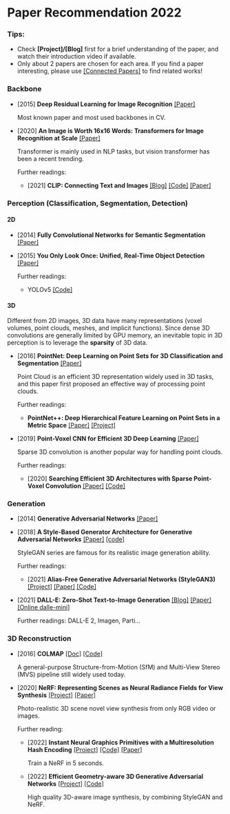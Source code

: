 # Paper Recommendation 2022



### Tips: 

* Check **[Project]/[Blog]** first for a brief understanding of the paper, and watch their introduction video if available.
* Only about 2 papers are chosen for each area. If you find a paper interesting, please use [[Connected Papers]](https://www.connectedpapers.com/) to find related works!



### Backbone

* [2015] **Deep Residual Learning for Image Recognition** [[Paper]](https://arxiv.org/abs/1512.03385)

  Most known paper and most used backbones in CV.

* [2020] **An Image is Worth 16x16 Words: Transformers for Image Recognition at Scale** [[Paper]](https://arxiv.org/abs/2010.11929)

  Transformer is mainly used in NLP tasks, but vision transformer has been a recent trending.

  Further readings:

  * [2021] **CLIP: Connecting Text and Images** [[Blog]](https://openai.com/blog/clip/) [[Code]](https://github.com/openai/CLIP) [[Paper]](https://arxiv.org/abs/2103.00020)



### Perception (Classification, Segmentation, Detection)

#### 2D

* [2014] **Fully Convolutional Networks for Semantic Segmentation** [[Paper]](https://arxiv.org/abs/1411.4038)

* [2015] **You Only Look Once: Unified, Real-Time Object Detection** [[Paper]](https://arxiv.org/abs/1506.02640)

  Further readings:

  * YOLOv5 [[Code]](https://github.com/ultralytics/yolov5)

#### 3D

Different from 2D images, 3D data have many representations (voxel volumes, point clouds, meshes, and implicit functions). Since dense 3D convolutions are generally limited by GPU memory, an inevitable topic in 3D perception is to leverage the **sparsity** of 3D data.

* [2016] **PointNet: Deep Learning on Point Sets for 3D Classification and Segmentation** [[Paper]](https://arxiv.org/abs/1612.00593)

  Point Cloud is an efficient 3D representation widely used in 3D tasks, and this paper first proposed an effective way of processing point clouds.

  Further readings:

  * **PointNet++: Deep Hierarchical Feature Learning on Point Sets in a Metric Space** [[Paper]](https://arxiv.org/abs/1706.02413) [[Project]](http://stanford.edu/~rqi/pointnet2/)

* [2019] **Point-Voxel CNN for Efficient 3D Deep Learning** [[Paper]](https://arxiv.org/abs/1907.03739) 

  Sparse 3D convolution is another popular way for handling point clouds.

  Further readings:

  * [2020] **Searching Efficient 3D Architectures with Sparse Point-Voxel Convolution** [[Paper]](https://arxiv.org/abs/2007.16100) [[Code]](https://github.com/mit-han-lab/torchsparse)



### Generation

* [2014] **Generative Adversarial Networks** [[Paper]](https://arxiv.org/abs/1406.2661)

* [2018] **A Style-Based Generator Architecture for Generative Adversarial Networks** [[Paper]](https://arxiv.org/abs/1812.04948) [[code]](https://github.com/NVlabs/stylegan) 

  StyleGAN series are famous for its realistic image generation ability.

  Further readings:

  * [2021] **Alias-Free Generative Adversarial Networks (StyleGAN3)** [[Project]](https://nvlabs.github.io/stylegan3/) [[Paper]](https://arxiv.org/abs/2106.12423) [[Code]](https://github.com/NVlabs/stylegan3)

* [2021] **DALL-E: Zero-Shot Text-to-Image Generation** [[Blog]](https://openai.com/blog/dall-e/) [[Paper]](https://arxiv.org/abs/2102.12092) [[Online dalle-mini]](https://huggingface.co/spaces/dalle-mini/dalle-mini)

  Further readings: DALL-E 2, Imagen, Parti...



### 3D Reconstruction

* [2016] **COLMAP** [[Doc]](https://colmap.github.io/) [[Code]](https://github.com/colmap/colmap)

  A general-purpose Structure-from-Motion (SfM) and Multi-View Stereo (MVS) pipeline still widely used today.

* [2020] **NeRF: Representing Scenes as Neural Radiance Fields for View Synthesis** [[Project]](https://www.matthewtancik.com/nerf) [[Paper]](http://arxiv.org/abs/2003.08934)

  Photo-realistic 3D scene novel view synthesis from only RGB video or images.

  Further reading:

  * [2022] **Instant Neural Graphics Primitives with a Multiresolution Hash Encoding** [[Project]](https://nvlabs.github.io/instant-ngp/) [[Code]](https://github.com/NVlabs/instant-ngp/) [[Paper]](https://nvlabs.github.io/instant-ngp/assets/mueller2022instant.pdf)

    Train a NeRF in 5 seconds.

  * [2022] **Efficient Geometry-aware 3D Generative Adversarial Networks** [[Project]](https://nvlabs.github.io/eg3d/) [[Code]](https://github.com/NVlabs/eg3d)

    High quality 3D-aware image synthesis, by combining StyleGAN and NeRF.

